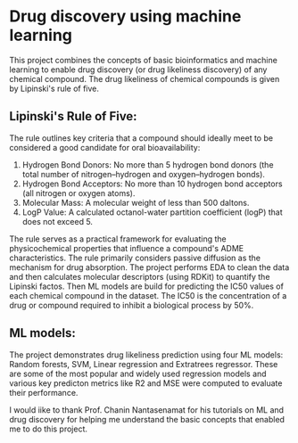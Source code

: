 # Drug discovery using machine learning 

This project combines the concepts of basic bioinformatics and machine learning to enable drug discovery (or drug likeliness discovery) of any chemical compound. The drug likeliness of chemical compounds is given by 
Lipinski's rule of five.

## Lipinski's Rule of Five: 
The rule outlines key criteria that a compound should ideally meet to be considered a good candidate for oral bioavailability:

1. Hydrogen Bond Donors: No more than 5 hydrogen bond donors (the total number of nitrogen–hydrogen and oxygen–hydrogen bonds).
2. Hydrogen Bond Acceptors: No more than 10 hydrogen bond acceptors (all nitrogen or oxygen atoms).
3. Molecular Mass: A molecular weight of less than 500 daltons.
4. LogP Value: A calculated octanol-water partition coefficient (logP) that does not exceed 5.

The rule serves as a practical framework for evaluating the physicochemical properties that influence a compound's ADME characteristics. The rule primarily considers passive diffusion as the mechanism for 
drug absorption. The project performs EDA to clean the data and then calculates molecular descriptors (using RDKit) to quantify the Lipinski factos.
Then ML models are build for predicting the IC50 values of each chemical compound in the dataset. The IC50 is the concentration of a drug or compound required to inhibit a biological process by 50%. 

 ## ML models:
 The project demonstrates drug likeliness prediction using four ML models: Random forests, SVM, Linear regression and Extratrees regressor. These are some of the most popular and widely used regression models and 
 various key predicton metrics like R2 and MSE were computed to evaluate their performance.


I would iike to thank Prof. Chanin Nantasenamat for his tutorials on ML and drug discovery for helping me understand the basic concepts that enabled me to do this project.
